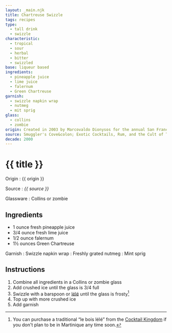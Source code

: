 ```yaml
---
layout: _main.njk
title: Chartreuse Swizzle
tags: recipes
type:
  - tall drink
  - swizzle
characteristic:
  - tropical
  - sour
  - herbal
  - bitter
  - swizzled
base: liqueur based
ingredients:
  - pineapple juice
  - lime juice
  - falernum
  - Green Chartreuse
garnish: 
  - swizzle napkin wrap
  - nutmeg
  - mit sprig
glass:
  - collins
  - zombie
origin: Created in 2003 by Marcovaldo Dionysos for the annual San Francisco cocktail competition sponsored by Chartreuse Diffusion, the company representing the Chartreuse distillery.
source: Smuggler's Cove&colon; Exotic Cocktails, Rum, and the Cult of Tiki
decade: 2000
---
```


<!-- markdownlint-disable MD025 -->
# {{ title }}
<!-- markdownlint-disable MD025 -->

Origin
  : {{ origin }}

Source
  : <cite>{{ source }}</cite>

Glassware
  : Collins or zombie

## Ingredients

- 1 ounce fresh pineapple juice
- 3/4 ounce fresh lime juice
- 1/2 ounce falernum
- 1&frac12; ounces Green Chartreuse

Garnish
  : Swizzle napkin wrap
  : Freshly grated nutmeg
  : Mint sprig

## Instructions

1. Combine all ingredients in a Collins or zombie glass
2. Add crushed ice until the glass is 3/4 full
3. Swizzle with a barspoon or [lélé](https://www.uncommoncaribbean.com/martinique/uncommon-buy-le-bois-lele-the-authentic-caribbean-swizzle-stick/) until the glass is frosty[^1]
4. Top up with more crushed ice
5. Add garnish

[^1]: You can purchase a traditional <q>le bois lélé</q> from the [Cocktail Kingdom](https://cocktailkingdom.com/products/swizzle-stick) if you don't plan to be in Martinique any time soon.
